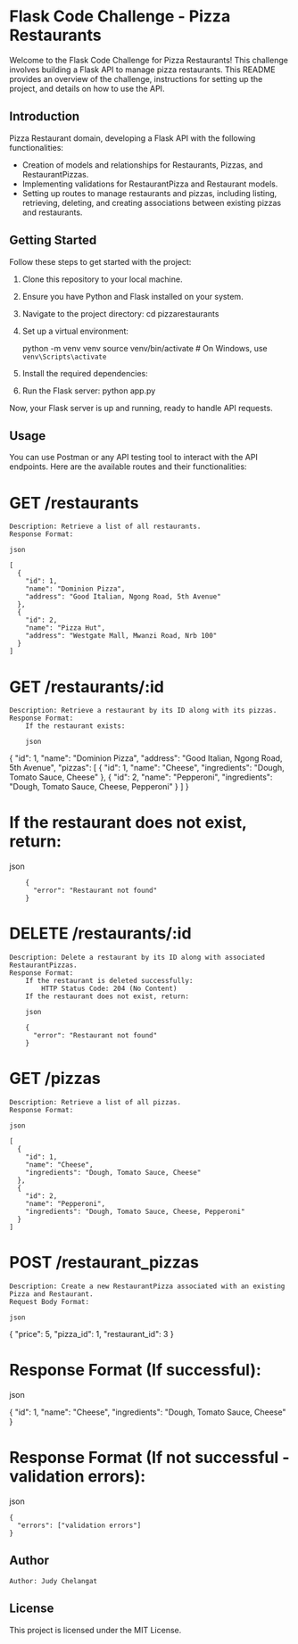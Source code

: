 # Flask Code Challenge - Pizza Restaurants

Welcome to the Flask Code Challenge for Pizza Restaurants! This challenge involves  building a Flask API to manage pizza restaurants. This README provides an overview of the challenge, instructions for setting up the project, and details on how to use the API.

## Introduction

 Pizza Restaurant domain, developing a Flask API with the following functionalities:

- Creation of models and relationships for Restaurants, Pizzas, and RestaurantPizzas.
- Implementing validations for RestaurantPizza and Restaurant models.
- Setting up routes to manage restaurants and pizzas, including listing, retrieving, deleting, and creating associations between existing pizzas and restaurants.

## Getting Started

Follow these steps to get started with the project:

1. Clone this repository to your local machine.
2. Ensure you have Python and Flask installed on your system.
3. Navigate to the project directory:
   cd pizzarestaurants
4. Set up a virtual environment:

    python -m venv venv
    source venv/bin/activate  # On Windows, use `venv\Scripts\activate` <br>
5. Install the required dependencies:

6. Run the Flask server:
    python app.py

Now, your Flask server is up and running, ready to handle API requests.
## Usage

You can use Postman or any API testing tool to interact with the API endpoints. Here are the available routes and their functionalities:
# GET /restaurants

    Description: Retrieve a list of all restaurants.
    Response Format:

    json

    [
      {
        "id": 1,
        "name": "Dominion Pizza",
        "address": "Good Italian, Ngong Road, 5th Avenue"
      },
      {
        "id": 2,
        "name": "Pizza Hut",
        "address": "Westgate Mall, Mwanzi Road, Nrb 100"
      }
    ]

# GET /restaurants/:id

    Description: Retrieve a restaurant by its ID along with its pizzas.
    Response Format:
        If the restaurant exists:

        json

{
  "id": 1,
  "name": "Dominion Pizza",
  "address": "Good Italian, Ngong Road, 5th Avenue",
  "pizzas": [
    {
      "id": 1,
      "name": "Cheese",
      "ingredients": "Dough, Tomato Sauce, Cheese"
    },
    {
      "id": 2,
      "name": "Pepperoni",
      "ingredients": "Dough, Tomato Sauce, Cheese, Pepperoni"
    }
  ]
}

# If the restaurant does not exist, return:

json

        {
          "error": "Restaurant not found"
        }

# DELETE /restaurants/:id

    Description: Delete a restaurant by its ID along with associated RestaurantPizzas.
    Response Format:
        If the restaurant is deleted successfully:
            HTTP Status Code: 204 (No Content)
        If the restaurant does not exist, return:

        json

        {
          "error": "Restaurant not found"
        }

# GET /pizzas

    Description: Retrieve a list of all pizzas.
    Response Format:

    json

    [
      {
        "id": 1,
        "name": "Cheese",
        "ingredients": "Dough, Tomato Sauce, Cheese"
      },
      {
        "id": 2,
        "name": "Pepperoni",
        "ingredients": "Dough, Tomato Sauce, Cheese, Pepperoni"
      }
    ]

# POST /restaurant_pizzas

    Description: Create a new RestaurantPizza associated with an existing Pizza and Restaurant.
    Request Body Format:

    json

{
  "price": 5,
  "pizza_id": 1,
  "restaurant_id": 3
}

# Response Format (If successful):

json

{
  "id": 1,
  "name": "Cheese",
  "ingredients": "Dough, Tomato Sauce, Cheese"
}

# Response Format (If not successful - validation errors):

json

    {
      "errors": ["validation errors"]
    }

## Author

    Author: Judy Chelangat
  
## License

This project is licensed under the MIT License.